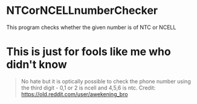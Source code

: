 # NTCorNCELLnumberChecker
This program checks whether the given number is of NTC or NCELL
# This is just for fools like me who didn't know
>No hate but it is optically possible to check the phone number using the third digit - 0,1 or 2 is ncell and 4,5,6 is ntc.
Credit: https://old.reddit.com/user/awekening_bro
